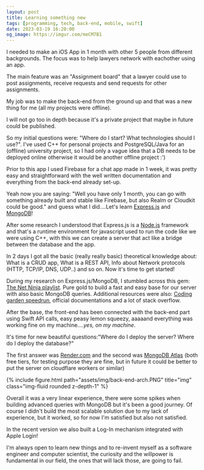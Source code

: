 ```yaml
---
layout: post
title: Learning something new
tags: [programming, tech, back-end, mobile, swift]
date: 2023-03-19 16:20:00
og_image: https://imgur.com/meCM7B1
---
```


I needed to make an iOS App in 1 month with other 5 people from different backgrounds. The focus was to help lawyers network with eachother using an app.

The main feature was an "Assignment board" that a lawyer could use to post assignments, receive requests and send requests for other assignments.

My job was to make the back-end from the ground up and that was a new thing for me (all my projects were offline). 

I will not go too in depth because it's a private project that maybe in future could be published.

So my initial questions were: "Where do I start? What technologies should I use?". I've used C++ for personal projects and PostgreSQL/Java for an (offline) university project, so I had only a vague idea that a DB needs to be deployed online otherwise it would be another offline project :')

Prior to this app I used Firebase for a chat app made in 1 week, it was pretty easy and straightforward with the well written documentation and everything from the back-end already set-up.

Yeah now you are saying: "Well you have only 1 month, you can go with something already built and stable like Firebase, but also Realm or Cloudkit could be good." and guess what I did....Let's learn [Express.js](https://expressjs.com/) and [MongoDB](https://www.mongodb.com/)!

After some research I understood that Express.js is a [Node.js](https://nodejs.org/en) framework and that's a runtime environment for javascript used to run the code like we were using C++, with this we can create a server that act like a bridge between the database and the app.

In 2 days I got all the basic (really really basic) theoretical knowledge about: What is a CRUD app, What is a REST API, Info about Network protocols (HTTP, TCP/IP, DNS, UDP..) and so on. Now it's time to get started!

During my research on Express.js/MongoDB, I stumbled across this gem: [The Net Ninja playlist](https://www.youtube.com/playlist?list=PL4cUxeGkcC9jBcybHMTIia56aV21o2cZ8). Pure gold to build a fast and easy base for our server with also basic MongoDB queries. Additional resources were also: [Coding garden speedrun](https://www.youtube.com/watch?v=EzNcBhSv1Wo), official documentations and a lot of stack overflow.

After the base, the front-end has been connected with the back-end part using Swift API calls, easy peasy lemon squeezy, aaaaand everything was working fine on my machine....*yes, on my machine*.

It's time for new beautiful questions:"Where do I deploy the server? Where do I deploy the database?"

The first answer was [Render.com](https://render.com/) and the second was [MongoDB Atlas](https://www.mongodb.com/atlas/database) (both free tiers, for testing purpose they are fine, but in future it could be better to put the server on cloudflare workers or similar)

{% include figure.html path="assets/img/back-end-arch.PNG" title="img" class="img-fluid rounded z-depth-1" %}

Overall it was a very linear experience, there were some spikes when building advanced queries with MongoDB but it's been a good journey. Of course I didn't build the most scalable solution due to my lack of experience, but it worked, so for now I'm satisfied but also not satisfied. 

In the recent version we also built a Log-In mechanism integrated with Apple Login!

I'm always open to learn new things and to re-invent myself as a software engineer and computer scientist, the curiosity and the willpower is fundamental in our field, the ones that will lack those, are going to fail.





